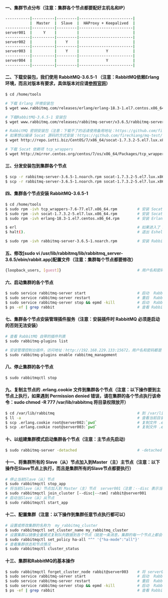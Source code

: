 #### 一、集群节点分布（注意：集群各个节点都要配好主机名和IP）
```bash
-----------|----------|---------|------------------------|
           |  Master  |  Slave  |  HAProxy + Keepalived  |
-----------|----------|---------|------------------------|
server001  |     Y    |         |                        |
-----------|----------|---------|------------------------|
server002  |          |    Y    |                        |
-----------|----------|---------|------------------------|
server003  |          |    Y    |            Y           |
-----------|----------|---------|------------------------|
server004  |          |         |            Y           |
-----------|----------|---------|------------------------|
```
#### 二、下载安装包，我们使用 RabbitMQ-3.6.5-1 （注意：RabbitMQ依赖Erlang环境，而且对版本有要求，具体版本对应请[参照官网](https://www.rabbitmq.com/which-erlang.html)）
```bash
$ cd /home/tools

# 下载 Erlang 环境安装包
$ wget www.rabbitmq.com/releases/erlang/erlang-18.3-1.el7.centos.x86_64.rpm   

# 下载RabbitMQ-3.6.5-1 安装包             
$ wget www.rabbitmq.com/releases/rabbitmq-server/v3.6.5/rabbitmq-server-3.6.5-1.noarch.rpm 

# RabbitMQ 密钥安装包（注意：下载不了的话请使用备用地址：https://github.com/firechiang/mq-test/raw/master/rabbitmq/data/socat-1.7.3.2-5.el7.lux.x86_64.rpm）
# 如果想以编译 Socat 源码的方式安装：https://github.com/firechiang/mq-test/tree/master/rabbitmq/docs/socat-src-install.md
$ wget http://repo.iotti.biz/CentOS/7/x86_64/socat-1.7.3.2-5.el7.lux.x86_64.rpm 

# 下载 Socat 依赖项 tcp_wrappers
$ wget http://mirror.centos.org/centos/7/os/x86_64/Packages/tcp_wrappers-7.6-77.el7.x86_64.rpm
```

#### 三、分发安装包到集群各个节点
```bash
$ scp -r rabbitmq-server-3.6.5-1.noarch.rpm socat-1.7.3.2-5.el7.lux.x86_64.rpm tcp_wrappers-7.6-77.el7.x86_64.rpm erlang-18.3-1.el7.centos.x86_64.rpm root@server002:`pwd`
$ scp -r rabbitmq-server-3.6.5-1.noarch.rpm socat-1.7.3.2-5.el7.lux.x86_64.rpm tcp_wrappers-7.6-77.el7.x86_64.rpm erlang-18.3-1.el7.centos.x86_64.rpm root@server003:`pwd`
```

#### 四、集群各个节点安装 RabbitMQ-3.6.5-1
```bash
$ cd /home/tools
$ sudo rpm -ivh tcp_wrappers-7.6-77.el7.x86_64.rpm         # 安装 Socat 依赖 tcp_wrappers
$ sudo rpm -ivh socat-1.7.3.2-5.el7.lux.x86_64.rpm         # 安装 Socat 密钥包
$ sudo rpm -ivh erlang-18.3-1.el7.centos.x86_64.rpm        # 安装 Erlang

$ erl                                                      # 如果进入了 Eshell 命令行，说明 Erlang 安装成功了      
$ halt().                                                  # 退出 Eshell 命令行 

$ sudo rpm -ivh rabbitmq-server-3.6.5-1.noarch.rpm         # 安装 RabbitMQ
```

#### 五、修改[sudo vi /usr/lib/rabbitmq/lib/rabbitmq_server-3.6.5/ebin/rabbit.app]配置文件（注意：集群每个节点都要修改）
```bash
{loopback_users, [guest]}                                  # 用户名和密码
```

#### 六、启动集群的各个节点
```bash
$ sudo service rabbitmq-server start                       # 启动  RabbitMQ 服务
$ sudo service rabbitmq-server restart                     # 重启  RabbitMQ 服务
$ sudo service rabbitmq-server stop && epmd -kill          # 启动  RabbitMQ 服务并且停止 Erlang 守护进程
$ ps -ef | grep rabbit                                     # 查看 RabbitMQ 进程信息
```

#### 七、集群各个节点安装管理插件服务（注意：安装插件时 RabbitMQ 必须是启动的否则无法安装）
```bash
# 查看 RabbitMQ 自带的插件列表
$ sudo rabbitmq-plugins list                                                         

# 安装管理控制台插件，访问地址：http://192.168.229.133:15672，用户名和密码都是：guest，就是我们上面配置的
$ sudo rabbitmq-plugins enable rabbitmq_management                                   
```

#### 八、停止集群的各个节点
```bash
$ sudo rabbitmqctl stop
```

#### 九、复制主节点的 .erlang.cookie 文件到集群各个节点（注意：以下操作要到主节点上执行，如果遇到 Permission denied 错误，请在集群的各个节点执行该命令：sudo chmod -R 777 /var/lib/rabbitmq 将目录权限放开）
```bash
$ cd /var/lib/rabbitmq                                     # 到 /var/lib/rabbitmq 目录
$ ll -a                                                    # 查看当前目录下所有文件夹以及文件
$ scp .erlang.cookie root@server002:`pwd`                  # 复制文件 .erlang.cookie 到 server002 的当前目录
$ scp .erlang.cookie root@server003:`pwd`                  # 复制文件 .erlang.cookie 到 server003 的当前目录
```

#### 十、以组建集群模式启动集群各个节点（注意：主节点先启动）
```bash
$ sudo rabbitmq-server -detached                           # -detached 就是以组建集群模式启动
```

#### 十一、将集群所有的 Slave（从）节点加入到Master（主）主节点（注意：以下操作在Slave节点上执行，而且是集群所有的Slave节点都要执行）
```bash
# 停止当前Slave（从）节点 
$ sudo rabbitmqctl stop_app                                     
# 将当前Slave（从）节点加入到 Master（主）节点  server001（注意：--disc 表示当前节点的数据以磁盘存储的方式；--ram 表示当前节点的数据以内存存储的方式）
$ sudo rabbitmqctl join_cluster [--disc|--ram] rabbit@server001 
# 启动当Slave（从）从节点
$ sudo rabbitmqctl start_app                                    
```

#### 十二、配置集群（注意：以下操作到集群任意节点执行都可以）
```bash
# 设置或修改集群的名称为  my_rabbitmq_cluster
$ sudo rabbitmqctl set_cluster_name my_rabbitmq_cluster
# 设置集群以镜像全量模式复制队列数据到各个节点（就是一条消息，集群的每一个节点上都会有，也就是说这个模式不是切片模式）       
$ sudo rabbitmqctl set_policy ha-all "^" '{"ha-mode":"all"}'
# 查看集群状态和节点情况
$ sudo rabbitmqctl cluster_status                              
```

#### 十三、集群和RabbitMQ的基本操作
```bash
$ sudo rabbitmqctl forget_cluster_node rabbit@server003    # 将 server003 节点移出集群
$ sudo service rabbitmq-server start                       # 启动  RabbitMQ 服务
$ sudo service rabbitmq-server restart                     # 重启  RabbitMQ 服务
$ sudo service rabbitmq-server stop && epmd -kill          # 启动  RabbitMQ 服务并且停止 Erlang 守护进程
$ ps -ef | grep rabbit                                     # 查看 RabbitMQ 进程信息
```

